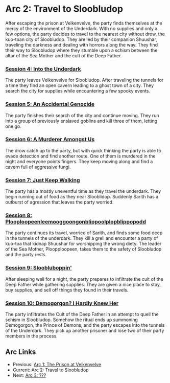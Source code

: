 # Arc 2: Travel to Sloobludop

After escaping the prison at Velkenvelve, the party finds themselves
at the mercy of the environment of the Underdark. With no supplies
and only a few options, the party decides to travel to the nearest
city without drow, the kuo-toan city of Sloobludop. They are led by
their companion Shuushar, traveling the darkness and dealing with
horrors along the way. They find their way to Sloobludop where they
stumble upon a schism between the altar of the Sea Mother and the
cult of the Deep Father.

### [Session 4: Into the Underdark](session04-2020-07-12.md)
The party leaves Velkenvelve for Sloobludop. After traveling the
tunnels for a time they find an open cavern leading to a ghost
town of a city. They search the city for supplies while encountering
a few spooky events.

### [Session 5: An Accidental Genocide](session05-2020-07-26.md)
The party finishes their search of the city and continue moving.
They run into a group of previously enslaved goblins and kill three
of them, letting one go.

### [Session 6: A Murderer Amongst Us](session06-2020-08-16.md)
The drow catch up to the party, but with quick thinking the party is
able to evade detection and find another route. One of them is murdered
in the night and everyone points fingers. They keep moving along and
find a cavern full of aggressive fungi.

### [Session 7: Just Keep Walking](session07-2020-09-13.md)
The party has a mostly uneventful time as they travel the underdark.
They begin running out of food as they near Slooblidop. Suddenly Sarith
has a outburst of agression that leaves the party worried.

### [Session 8: Plooploopeenleemooggoongonblippoolplopblippopodd](session08-2020-09-27.md)
The party continues its travel, worried of Sarith, and finds some food
deep in the tunnels of the underdark. They kill a grell and encounter
a party of kuo-toa that kidnap Shuushar for worshipping the wrong
diety. The leader of the Sea Mother, Ploopploopeen, takes them to the
safety of Sloobludop and the party rests.

### [Session 9: Sloobluboppin'](session09-2020-11-01.md)
After sleeping well for a night, the party prepares to infiltrate the
cult of the Deep Father while gathering supplies. They are given a
nice place to stay, buy supplies, and sell off things they found in
their travels.

### [Session 10: Demogorgon? I Hardly Knew Her](session10-2020-11-08.md)
The party infiltrates the Cult of the Deep Father in an attempt to
quell the schism in Sloobludop. Somehow the ritual ends up summoning
Demogorgon, the Prince of Demons, and the party escapes into the
tunnels of the Underdark. They pick up another prisoner and lose
two of their party members in the process.

## Arc Links
* Previous: [Arc 1: The Prison at Velkenvelve](../arc01/info.md)
* Current: Arc 2: Travel to Sloobludop
* Next: [Arc 3: ???](../arc03/info.md)
